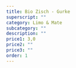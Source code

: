 ```yaml
---
title: Bio Zisch - Gurke
superscript: ""
category: Limo & Mate
subcategory: ""
description: ""
price1: 3,0
price2: ""
price3: ""
order: 1
---
```

